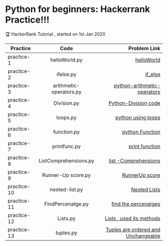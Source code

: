 # Python for beginners: Hackerrank Practice!!!

:trophy: 
HackerRank Tutorial , started on 1st Jan 2020

| Practice  | Code           | Problem Link |
| ------------- |:-----------:|-------:|
| practice- 1 | helloWorld.py | [helloWorld](https://www.hackerrank.com/challenges/py-hello-world/problem) |
| practice- 2 |ifelse.py | [if_else](https://www.hackerrank.com/challenges/py-if-else/problem) |
| practice- 3 |arithmetic-operators.py | [python-arithmetic-operators](https://www.hackerrank.com/challenges/python-arithmetic-operators/problem) |
| practice- 4 |Division.py | [Python-Division code](https://www.hackerrank.com/challenges/python-division/problem) |
| practice- 5 |loops.py | [python using loops](https://www.hackerrank.com/challenges/python-loops/problem) |
| practice- 6 |function.py | [python Function](https://www.hackerrank.com/challenges/write-a-function/problem) |
| practice- 7 |printfunc.py | [print function](https://www.hackerrank.com/challenges/python-print/problem) |
| practice- 8 |ListComprehensions.py | [list -Comprehensions](https://www.hackerrank.com/challenges/list-comprehensions/problem) |
| practice- 9 |Runner-Up score.py | [RunnerUp score](https://www.hackerrank.com/challenges/find-second-maximum-number-in-a-list/problem) |
| practice- 10|nested-list.py | [Nested Lists](https://www.hackerrank.com/challenges/nested-list/problem) |
| practice- 11|FindPercenatge.py | [find the percenatges](https://www.hackerrank.com/challenges/finding-the-percentage/problem) |
| practice- 12|Lists.py | [Lists , used its methods](https://www.hackerrank.com/challenges/python-lists/problem) |
| practice- 13|tuples.py | [Tuples are ordered and Unchangeable](https://www.hackerrank.com/challenges/python-tuples/problem) |


